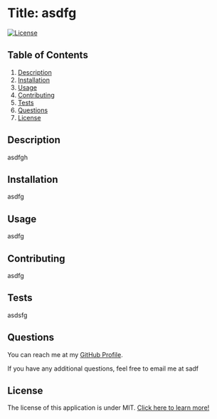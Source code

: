 # Title: asdfg

[![License](https://img.shields.io/badge/License-Apache%202.0-blue.svg)](https://opensource.org/licenses/Apache-2.0)

## Table of Contents

1. [ Description ](#description)
2. [Installation ](#installation)
3. [Usage ](#usage)
4. [Contributing ](#contributing)
5. [Tests ](#testing)
6. [Questions ](#questions)
7. [License ](#license)

<a name="description"></a>
## Description

asdfgh

<a name="installation"></a>
## Installation

asdfg

<a name="usage"></a>
## Usage

asdfg

<a name="contributing"></a>
## Contributing

asdfg

<a name="testing"></a>
## Tests

asdsfg

<a name="questions"></a>
## Questions

You can reach me at my [GitHub Profile](https://github.com/sadf/).

If you have any additional questions, feel free to email me at sadf

<a name="license"></a>
## License

The license of this application is under MIT. [Click here to learn more!](https://opensource.org/licenses/Apache-2.0)